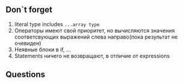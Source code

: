 ## Don`t forget
1. literal type includes `...array type`
2. Операторы имеют свой приоритет, но вычисляются значения соответсвующих выражений слева направо(пока результат не очевиден)
3. Неявные блоки в if, ...
4. Statements ничего не возвращают, в отличие от expressions

## Questions
